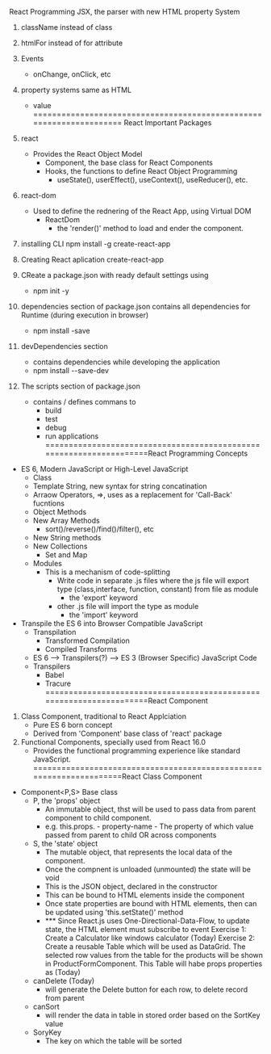React Programming
JSX, the parser with new HTML property System
1. className instead of class
2. htmlFor instead of for attribute
3. Events
    - onChange, onClick, etc
4. property systems same as HTML
    - value
====================================================================
React Important Packages
1. react
    - Provides the React Object Model
        - Component, the base class for React Components
        - Hooks, the functions to define React Object Programming
            - useState(), userEffect(), useContext(), useReducer(), etc.
2. react-dom
    - Used to define the rednering of the React App, using Virtual DOM
        - ReactDom
            - the 'render()' method to load and ender the component.

3. installing CLI
    npm install -g create-react-app
4. Creating React aplication
    create-react-app <NAME-OF-THE-APPLICATION>   
5. CReate a package.json with ready default settings using
    - npm init -y
6. dependencies section of package.json contains all dependencies for Runtime (during execution in browser)  
    - npm install -save <PACKAGE-NAME>      
7. devDependencies section
    - contains dependencies while developing the application
    - npm install --save-dev <PACKAGE-NAME>
8. The scripts section of package.json  
    - contains / defines commans to 
        - build
        - test
        - debug
        - run
      applications  
====================================================================React Programming Concepts
- ES 6, Modern JavaScript or High-Level JavaScript
    - Class
    - Template String, new syntax for string concatination
    - Arraow Operators, =>, uses as a replacement for 'Call-Back' fucntions
    - Object Methods
    - New Array Methods
        - sort()/reverse()/find()/filter(), etc
    - New String methods    
    - New Collections
        - Set<T> and Map<T>   
    - Modules
        - This is a mechanism of code-splitting
            - Write code in separate .js files where the js file will export type (class,interface, function, constant) from file as module
                - the 'export' keyword
            - other .js file will import the type as module      
                - the 'import' keyword
- Transpile the ES 6 into Browser Compatible JavaScript
    - Transpilation
        - Transformed Compilation
        - Compiled Transforms
    - ES 6 --> Transpilers(?) --> ES 3 (Browser Specific) JavaScript Code
    - Transpilers
        - Babel
        - Tracure            
====================================================================React Component
1. Class Component, traditional to React Applciation
    - Pure ES 6 born concept
    - Derived from 'Component' base class of 'react' package
2. Functional Components, specially used from React 16.0
    - Provides the functional programming experience like standard JavaScript.
====================================================================React Class Component
- Component<P,S> Base class
    - P, the 'props' object
        - An immutable object, thst will be used to pass data from parent component to child component.
        - e.g.
            this.props.<property-name>
                - property-name
                    - The property of which value passed from parent to child OR across components
    - S, the 'state' object    
        - The mutable object, that represents the local data of the component.
        - Once the compnent is unloaded (unmounted) the state will be void
        - This is the JSON object, declared in the constructor
        - This can be bound to HTML elements inside the component   
        - Once state properties are bound with HTML elements, then can be updated using 'this.setState()' method 
        - *** Since React.js uses One-Directional-Data-Flow, to update state, the HTML element must subscribe to event 
Exercise 1: Create a Calculator like windows calculator  (Today) 
Exercise 2: Create a reusable Table which will be used as DataGrid. The selected row values from the table for the products will be shown in ProductFormComponent. This Table will habe props properties as  (Today)
    - canDelete (Today)
        - will generate the Delete button for each row, to delete record from parent  
    - canSort
        - will render the data in table in stored order based on the SortKey value
    - SoryKey   
        - The key on which the table will be sorted   

